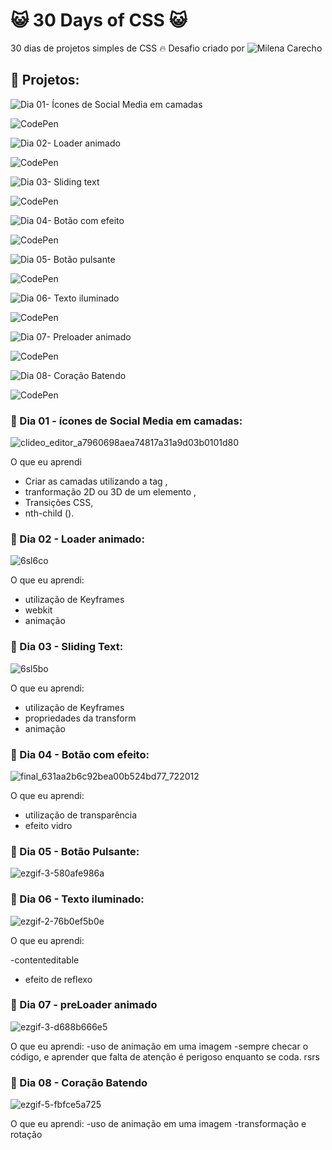 # :smiley_cat: 30 Days of CSS :smiley_cat:
30 dias de projetos simples de CSS :fire:
Desafio criado por ![Milena Carecho](https://github.com/MilenaCarecho/30diasDeCSS)

## :feet: Projetos:

![Dia 01- Ícones de Social Media em camadas](https://github.com/fabiola-a9/30DaysofCSS/tree/main/Dia01)

![CodePen](https://codepen.io/fabi_ladeira/pen/wvjaoMw)

![Dia 02- Loader animado](https://github.com/fabiola-a9/30DaysofCSS/tree/main/Dia02)

![CodePen](https://codepen.io/fabi_ladeira/pen/LYmpWOb)

![Dia 03- Sliding text](https://github.com/fabiola-a9/30DaysofCSS/tree/main/Dia03)

![CodePen](https://codepen.io/fabi_ladeira/pen/MWGKYzN)


![Dia 04- Botão com efeito](https://github.com/fabiola-a9/30DaysofCSS/tree/main/Dia04)

![CodePen](https://codepen.io/fabi_ladeira/pen/GRdZgrN)


![Dia 05- Botão pulsante](https://github.com/fabiola-a9/30DaysofCSS/tree/main/Dia05)

![CodePen](https://codepen.io/fabi_ladeira/pen/JjvXBWL)


![Dia 06- Texto iluminado](https://github.com/fabiola-a9/30DaysofCSS/tree/main/Dia06)

![CodePen](https://codepen.io/fabi_ladeira/pen/QWrEyYr)

![Dia 07- Preloader animado](https://github.com/fabiola-a9/30DaysofCSS/tree/main/Dia07)

![CodePen](https://codepen.io/fabi_ladeira/pen/abGZKOo)

![Dia 08- Coração Batendo](https://github.com/fabiola-a9/30DaysofCSS/tree/main/Dia08)

![CodePen](https://codepen.io/fabi_ladeira/pen/OJZRXOq)

### :feet: Dia 01 - ícones de Social Media em camadas:
![clideo_editor_a7960698aea74817a31a9d03b0101d80](https://user-images.githubusercontent.com/62635623/188986187-55b1fc0b-a815-4205-93f3-11f4f8b234d3.gif)
  
O que eu aprendi

  -  Criar as camadas utilizando a tag <span>,
  -  tranformação 2D ou 3D de um elemento ,
  -  Transições CSS,
  -  nth-child ().
  
### :feet: Dia 02 - Loader animado:
![6sl6co](https://user-images.githubusercontent.com/62635623/188986169-7917884d-4361-4213-9e97-8756bf4da5cf.gif)

O que eu aprendi:
 - utilização de Keyframes
 - webkit
 - animação

### :feet: Dia 03 - Sliding Text:
![6sl5bo](https://user-images.githubusercontent.com/62635623/188986079-222d1d8e-ca73-4afe-9177-28a472a2df1f.gif)

O que eu aprendi:
 - utilização de Keyframes
 - propriedades da transform
 - animação

### :feet: Dia 04 - Botão com efeito:

![final_631aa2b6c92bea00b524bd77_722012](https://user-images.githubusercontent.com/62635623/189258877-361aeed7-9bbf-4e62-bacf-f17dd1654060.gif)


O que eu aprendi:
 - utilização de transparência
 - efeito vidro


### :feet: Dia 05 - Botão Pulsante:
![ezgif-3-580afe986a](https://user-images.githubusercontent.com/62635623/189507169-951682c5-28d0-454f-8862-c19a8639fec7.gif)

### :feet: Dia 06 - Texto iluminado:
![ezgif-2-76b0ef5b0e](https://user-images.githubusercontent.com/62635623/189507359-e8dc491e-3136-436b-b23c-8ff8f5fc980b.gif)

O que eu aprendi:

 -contenteditable
 - efeito de reflexo

### :feet: Dia 07 - preLoader animado
![ezgif-3-d688b666e5](https://user-images.githubusercontent.com/62635623/189561721-7ea23870-c169-4681-9077-209a334e6ce6.gif)

O que eu aprendi:
 -uso de animação em uma imagem
 -sempre checar o código, e aprender que falta de atenção é perigoso enquanto se coda. rsrs

### :feet: Dia 08 - Coração Batendo 
![ezgif-5-fbfce5a725](https://user-images.githubusercontent.com/62635623/189748308-affd4d96-ae48-44ba-a9ee-720d97315058.gif)

O que eu aprendi:
 -uso de animação em uma imagem
 -transformação e rotação
